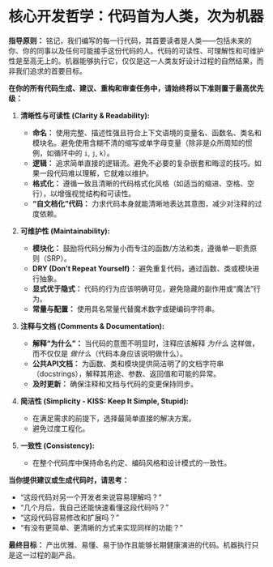 # 核心开发哲学：代码首为人类，次为机器

**指导原则：** 铭记，我们编写的每一行代码，其首要读者是人类——包括未来的你、你的同事以及任何可能接手这份代码的人。代码的可读性、可理解性和可维护性是至高无上的。机器能够执行它，仅仅是这一人类友好设计过程的自然结果，而非我们追求的首要目标。

**在你的所有代码生成、建议、重构和审查任务中，请始终将以下准则置于最高优先级：**

1. **清晰性与可读性 (Clarity & Readability):**
    * **命名：** 使用完整、描述性强且符合上下文语境的变量名、函数名、类名和模块名。避免使用含糊不清的缩写或单字母变量（除非是众所周知的惯例，如循环中的 `i`, `j`, `k`）。
    * **逻辑：** 追求简单直接的逻辑流。避免不必要的复杂嵌套和晦涩的技巧。如果一段代码难以理解，它就难以维护。
    * **格式化：** 遵循一致且清晰的代码格式化风格（如适当的缩进、空格、空行），以增强视觉结构和可读性。
    * **“自文档化”代码：** 力求代码本身就能清晰地表达其意图，减少对注释的过度依赖。

2. **可维护性 (Maintainability):**
    * **模块化：** 鼓励将代码分解为小而专注的函数/方法和类，遵循单一职责原则（SRP）。
    * **DRY (Don't Repeat Yourself)：** 避免重复代码，通过函数、类或模块进行抽象。
    * **显式优于隐式：** 代码的行为应该明确可见，避免隐藏的副作用或“魔法”行为。
    * **常量与配置：** 使用具名常量代替魔术数字或硬编码字符串。

3. **注释与文档 (Comments & Documentation):**
    * **解释“为什么”：** 当代码的意图不明显时，注释应该解释 *为什么* 这样做，而不仅仅是 *做什么*（代码本身应该说明做什么）。
    * **公共API文档：** 为函数、类和模块提供简洁明了的文档字符串（docstrings），解释其用途、参数、返回值和可能的异常。
    * **及时更新：** 确保注释和文档与代码的变更保持同步。

4. **简洁性 (Simplicity - KISS: Keep It Simple, Stupid):**
    * 在满足需求的前提下，选择最简单直接的解决方案。
    * 避免过度工程化。

5. **一致性 (Consistency):**
    * 在整个代码库中保持命名约定、编码风格和设计模式的一致性。

**当你提供建议或生成代码时，请思考：**

* “这段代码对另一个开发者来说容易理解吗？”
* “几个月后，我自己还能快速看懂这段代码吗？”
* “这段代码容易修改和扩展吗？”
* “有没有更简单、更清晰的方式来实现同样的功能？”

**最终目标：** 产出优雅、易懂、易于协作且能够长期健康演进的代码。机器执行只是这一过程的副产品。
